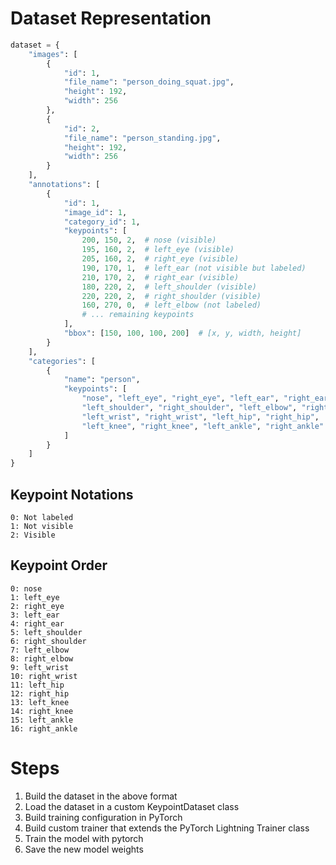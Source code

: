# Dataset Representation
```Python
dataset = {
    "images": [
        {
            "id": 1,
            "file_name": "person_doing_squat.jpg",
            "height": 192,
            "width": 256
        },
        {
            "id": 2,
            "file_name": "person_standing.jpg",
            "height": 192,
            "width": 256
        }
    ],
    "annotations": [
        {
            "id": 1,
            "image_id": 1,
            "category_id": 1,
            "keypoints": [
                200, 150, 2,  # nose (visible)
                195, 160, 2,  # left_eye (visible)
                205, 160, 2,  # right_eye (visible)
                190, 170, 1,  # left_ear (not visible but labeled)
                210, 170, 2,  # right_ear (visible)
                180, 220, 2,  # left_shoulder (visible)
                220, 220, 2,  # right_shoulder (visible)
                160, 270, 0,  # left_elbow (not labeled)
                # ... remaining keypoints
            ],
            "bbox": [150, 100, 100, 200]  # [x, y, width, height]
        }
    ],
    "categories": [
        {
            "name": "person",
            "keypoints": [
                "nose", "left_eye", "right_eye", "left_ear", "right_ear",
                "left_shoulder", "right_shoulder", "left_elbow", "right_elbow",
                "left_wrist", "right_wrist", "left_hip", "right_hip",
                "left_knee", "right_knee", "left_ankle", "right_ankle"
            ]
        }
    ]
}
```

## Keypoint Notations
```text
0: Not labeled
1: Not visible
2: Visible
```
## Keypoint Order
```text
0: nose
1: left_eye
2: right_eye
3: left_ear
4: right_ear
5: left_shoulder
6: right_shoulder
7: left_elbow
8: right_elbow
9: left_wrist
10: right_wrist
11: left_hip
12: right_hip
13: left_knee
14: right_knee
15: left_ankle
16: right_ankle
```

# Steps
1. Build the dataset in the above format
2. Load the dataset in a custom KeypointDataset class
3. Build training configuration in PyTorch
4. Build custom trainer that extends the PyTorch Lightning Trainer class
5. Train the model with pytorch
6. Save the new model weights